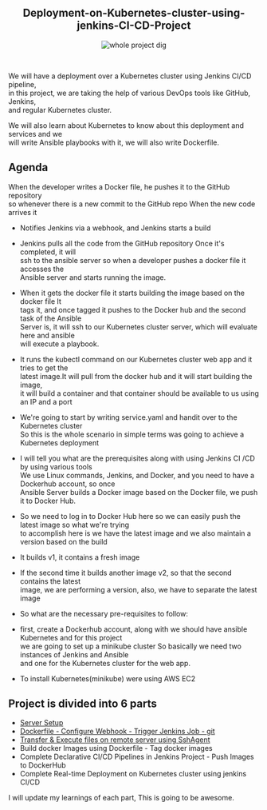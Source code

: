 <div align="center">

## Deployment-on-Kubernetes-cluster-using-jenkins-CI-CD-Project

![whole project dig](https://user-images.githubusercontent.com/58173938/197095134-b902cdaa-6e42-4fa1-878c-4565c1363f90.png)
</div>
<br>



We will have a deployment over a Kubernetes cluster using Jenkins CI/CD pipeline,  <br>
in this project, we are taking the help of various DevOps tools like GitHub, Jenkins,  <br>
and regular Kubernetes cluster.

We will also learn about Kubernetes to know about this deployment and services and we  <br>
will write Ansible playbooks with it, we will also write Dockerfile.

## Agenda 

When the developer writes a Docker file, he pushes it to the GitHub repository  <br>
so whenever there is a new commit to the GitHub repo When the new code arrives it  <br>
 
 - Notifies Jenkins via a webhook, and Jenkins starts a build

 - Jenkins pulls all the code from the GitHub repository Once it's completed, it will <br>
  ssh to the ansible server so when a developer pushes a docker file it accesses the  <br>
  Ansible server and starts running the image.

 - When it gets the docker file it starts building the image based on the docker file It  <br>
  tags it, and once tagged it pushes to the Docker hub and the second task of the Ansible  <br>
  Server is, it will ssh to our Kubernetes cluster server, which will evaluate here and ansible  <br>
  will execute a playbook.

 - It runs the kubectl command on our Kubernetes cluster web app and it tries to get the  <br>
  latest image.It will pull from the docker hub and it will start building the image,   <br>
  it will build a container and that container should be available to us using an IP and a port

 - We're going to start by writing service.yaml and handit over to the Kubernetes cluster <br>
  So this is the whole scenario in simple terms was going to achieve a Kubernetes deployment

 - I will tell you what are the prerequisites along with using Jenkins CI /CD by using various tools  <br>
  We use Linux commands, Jenkins, and Docker, and you need to have a Dockerhub account, so once  <br>
  Ansible Server builds a Docker image based on the Docker file, we push it to Docker Hub.

 - So we need to log in to Docker Hub here so we can easily push the latest image so what we're trying  <br>
  to accomplish here is we have the latest image and we also maintain a version based on the build

 - It builds v1, it contains a fresh image

 - If the second time it builds another image v2, so that the second contains the latest  <br>
  image, we are performing a version, also, we have to separate the latest image

 - So what are the necessary pre-requisites to follow:

 - first, create a Dockerhub account, along with we should have ansible Kubernetes and for this project  <br>
  we are going to set up a minikube cluster So basically we need two instances of Jenkins and Ansible  <br>
  and one for the Kubernetes cluster for the web app.

 - To install Kubernetes(minikube) were using AWS EC2

## Project is divided into 6 parts

- [Server Setup](https://github.com/Krishnamohan-Yerrabilli/Deployment-on-K8s-cluster-using-jenkins-CI-CD/tree/main/Server%20Setup) 
- [Dockerfile - Configure Webhook - Trigger Jenkins Job - git](https://github.com/Krishnamohan-Yerrabilli/Deployment-on-K8s-cluster-using-jenkins-CI-CD/tree/main/Dockerfile%20-%20Configure%20Webhook%20-%20Trigger%20Jenkins%20Job%20-%20git) 
- [Transfer & Execute files on remote server using SshAgent](https://github.com/Krishnamohan-Yerrabilli/Deployment-on-K8s-cluster-using-jenkins-CI-CD/tree/main/Transfer%20%26%20Execute%20files%20on%20remote%20server%20using%20SshAgent)
- Build docker Images using Dockerfile - Tag docker images
- Complete Declarative CI/CD Pipelines in Jenkins Project - Push Images to DockerHub
- Complete Real-time Deployment on Kubernetes cluster using jenkins CI/CD
  
I will update my learnings of each part, This is going to be awesome. 
